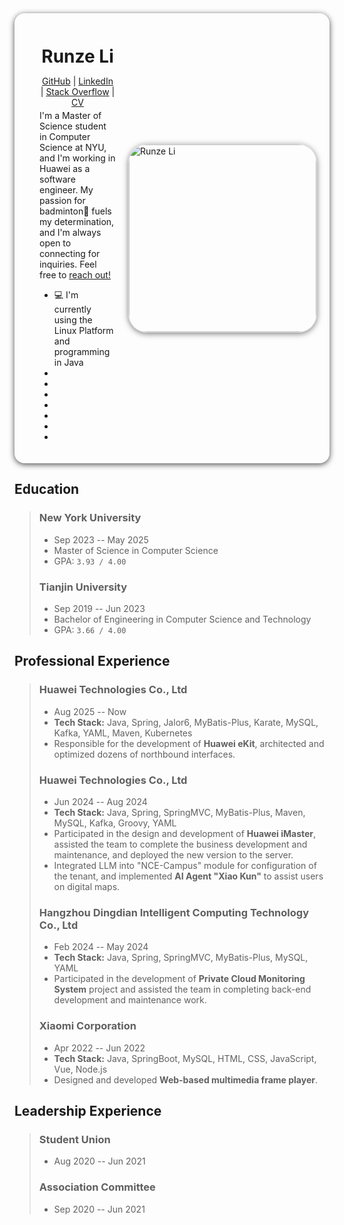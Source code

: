 <div style="display: flex; padding: 0 20px; border-radius: 1rem; box-shadow: 0 2px 10px rgba(0, 0, 0, 0.7);">
  <div style="flex: 7; padding: 20px;">
    <h1 style="text-align: center; margin-top: 32px; margin-bottom: -10px">Runze Li</h1>
    <p style="text-align: center; margin-top: 24px; margin-bottom: -10px">
      <a href="https://github.com/lllirunze">GitHub</a> | <a href="https://www.linkedin.com/in/runzeli2001/">LinkedIn</a> | <a href="https://stackoverflow.com/users/21977543/lllirunze">Stack Overflow</a> | <a href="/docs/resume.pdf">CV</a>
    </p>
    <p>I'm a Master of Science student in Computer Science at NYU, and I'm working in Huawei as a software engineer. My passion for badminton🏸 fuels my determination, and I'm always open to connecting for inquiries. Feel free to <a href="mailto:lirunze.me@gmail.com">reach out!</a></p>
    <ul dir="auto">
      <li>💻 I'm currently using the Linux Platform and programming in Java</li>
      <li></li>
      <li></li>
      <li></li>
      <li></li>
      <li></li>
      <li></li>
      <li></li>
    </ul>
  </div>
  <div style="flex: 3; border-radius: 1rem; display: flex; justify-content: center; align-items: center;">
    <img style="width: 300px; border-radius: 10%; object-fit: cover; border: 1px solid #ddd; box-shadow: 0 2px 10px rgba(0, 0, 0, 0.5);" src="/profile/suit.jpg" alt="Runze Li">
  </div>
</div>

## Education

> ### New York University
>
> - Sep 2023 -- May 2025
> - Master of Science in Computer Science
> - GPA: `3.93 / 4.00`
> 
> ### Tianjin University
>
> - Sep 2019 -- Jun 2023
> - Bachelor of Engineering in Computer Science and Technology
> - GPA: `3.66 / 4.00`

## Professional Experience

> ### Huawei Technologies Co., Ltd
>
> - Aug 2025 -- Now
> - **Tech Stack:** Java, Spring, Jalor6, MyBatis-Plus, Karate, MySQL, Kafka, YAML, Maven, Kubernetes
> - Responsible for the development of **Huawei eKit**, architected and optimized dozens of northbound interfaces.
> 
> ### Huawei Technologies Co., Ltd
>
> - Jun 2024 -- Aug 2024
> - **Tech Stack:** Java, Spring, SpringMVC, MyBatis-Plus, Maven, MySQL, Kafka, Groovy, YAML
> - Participated in the design and development of **Huawei iMaster**, assisted the team to complete the business development and maintenance, and deployed the new version to the server.
> - Integrated LLM into "NCE-Campus" module for configuration of the tenant, and implemented **AI Agent "Xiao Kun"** to assist users on digital maps.
> 
> ### Hangzhou Dingdian Intelligent Computing Technology Co., Ltd
>
> - Feb 2024 -- May 2024
> - **Tech Stack:** Java, Spring, SpringMVC, MyBatis-Plus, MySQL, YAML
> - Participated in the development of **Private Cloud Monitoring System** project and assisted the team in completing back-end development and maintenance work.
> 
> ### Xiaomi Corporation
>
> - Apr 2022 -- Jun 2022
> - **Tech Stack:** Java, SpringBoot, MySQL, HTML, CSS, JavaScript, Vue, Node.js
> - Designed and developed **Web-based multimedia frame player**.

## Leadership Experience

> ### Student Union
>
> - Aug 2020 -- Jun 2021
> 
> ### Association Committee
>
> - Sep 2020 -- Jun 2021

<!-- This is the demo site for [Fuwari](https://github.com/saicaca/fuwari).

::github{repo="saicaca/fuwari"}

> ### Sources of images used in this site
> - [Unsplash](https://unsplash.com/)
> - [星と少女](https://www.pixiv.net/artworks/108916539) by [Stella](https://www.pixiv.net/users/93273965)
> - [Rabbit - v1.4 Showcase](https://civitai.com/posts/586908) by [Rabbit_YourMajesty](https://civitai.com/user/Rabbit_YourMajesty) -->
